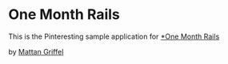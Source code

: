 # One Month Rails

This is the Pinteresting sample application for
[*One Month Rails](http://onemonthrails.com)

by [Mattan Griffel](http://mattangriffel.com)